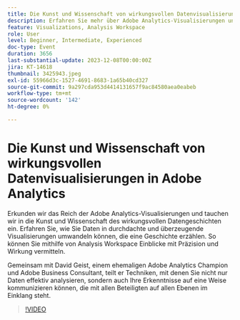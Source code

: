 ```yaml
---
title: Die Kunst und Wissenschaft von wirkungsvollen Datenvisualisierungen in Adobe Analytics
description: Erfahren Sie mehr über Adobe Analytics-Visualisierungen und die damit verbundenen Auswirkungen auf die Datenaufzeichnung. Erfahren Sie, wie Sie Daten in durchdachte und überzeugende Visualisierungen umwandeln können, die eine Geschichte erzählen. So können Sie mithilfe von Analysis Workspace Einblicke mit Präzision und Wirkung vermitteln.
feature: Visualizations, Analysis Workspace
role: User
level: Beginner, Intermediate, Experienced
doc-type: Event
duration: 3656
last-substantial-update: 2023-12-08T00:00:00Z
jira: KT-14618
thumbnail: 3425943.jpeg
exl-id: 55966d3c-1527-4691-8683-1a65b40cd327
source-git-commit: 9a297cda953d4414131657f9ac84580aea0eabeb
workflow-type: tm+mt
source-wordcount: '142'
ht-degree: 0%

---
```


# Die Kunst und Wissenschaft von wirkungsvollen Datenvisualisierungen in Adobe Analytics

Erkunden wir das Reich der Adobe Analytics-Visualisierungen und tauchen wir in die Kunst und Wissenschaft des wirkungsvollen Datengeschichten ein. Erfahren Sie, wie Sie Daten in durchdachte und überzeugende Visualisierungen umwandeln können, die eine Geschichte erzählen. So können Sie mithilfe von Analysis Workspace Einblicke mit Präzision und Wirkung vermitteln.

Gemeinsam mit David Geist, einem ehemaligen Adobe Analytics Champion und Adobe Business Consultant, teilt er Techniken, mit denen Sie nicht nur Daten effektiv analysieren, sondern auch Ihre Erkenntnisse auf eine Weise kommunizieren können, die mit allen Beteiligten auf allen Ebenen im Einklang steht.

>[!VIDEO](https://video.tv.adobe.com/v/3425943/?learn=on)
